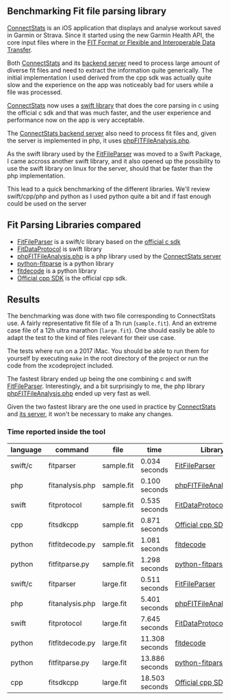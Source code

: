 ## Benchmarking Fit file parsing library

[ConnectStats](https://github.com/roznet/connectstats) is an iOS application that displays and analyse workout saved in Garmin or Strava. Since it started using the new Garmin Health API, the core input files where in the [FIT Format or Flexible and Interoperable Data Transfer](https://developer.garmin.com/fit/overview/).

Both [ConnectStats](https://github.com/roznet/connectstats) and its [backend server](https://github.com/roznet/connectstats_server) need to process large amount of diverse fit files and need to extract the information quite generically. The initial implementation I used derived from the cpp sdk was actually quite slow and the experience on the app was noticeably bad for users while a file was processed.

[ConnectStats](https://github.com/roznet/connectstats) now uses a [swift library](https://github.com/roznet/FitFileParser) that does the core parsing in c using the official c sdk and that was much faster, and the user experience and performance now on the app is very acceptable.

The [ConnectStats backend server](https://github.com/roznet/connectstats_server) also need to process fit files and, given the server is implemented in php, it uses [phpFITFileAnalysis.php](https://github.com/adriangibbons/php-fit-file-analysis). 

As the swift library used by the [FitFileParser](https://github.com/roznet/FitFileParser) was moved to a Swift Package, I came accross another swift library, and it also opened up the possibility to use the swift library on linux for the server, should that be faster than the php implementation. 

This lead to a quick benchmarking of the different libraries. We'll review swift/cpp/php and python as I used python quite a bit and if fast enough could be used on the server

## Fit Parsing Libraries compared

- [FitFileParser](https://github.com/roznet/FitFileParser) is a swift/c library based on the [official c sdk](https://developer.garmin.com/fit/example-projects/c/)
- [FitDataProtocol](https://github.com/FitnessKit/FitDataProtocol) is swift library
- [phpFITFileAnalysis.php](https://github.com/adriangibbons/php-fit-file-analysis) is a php library used by the [ConnectStats server](https://github.com/roznet/connectstats_server)
- [python-fitparse](https://github.com/dtcooper/python-fitparse) is a python library
- [fitdecode](https://github.com/polyvertex/fitdecode) is a python library
- [Official cpp SDK](https://developer.garmin.com/fit/example-projects/cpp/) is the official cpp sdk.

## Results

The benchmarking was done with two file corresponding to ConnectStats use. A fairly representative fit file of a 1h run (`sample.fit`). And an extreme case file of a 12h ultra marathon (`large.fit`). One should easily be able to adapt the test to the kind of files relevant for their use case.

The tests where run on a 2017 iMac. You should be able to run them for yourself by executing `make` in the root directory of the project or run the code from the xcodeproject included.

The fastest library ended up being the one combining c and swift [FitFileParser](https://github.com/roznet/FitFileParser). 
Interestingly, and a bit surprisingly to me, the php library [phpFITFileAnalysis.php](https://github.com/adriangibbons/php-fit-file-analysis) ended up very fast as well. 

Given the two fastest library are the one used in practice by [ConnectStats](https://github.com/roznet/connectstats) and [its server](https://github.com/roznet/connectstats_server), it won't be necessary to make any changes.

### Time reported inside the tool

| language | command         | file       | time           | Library                                                                          |
|----------|-----------------|------------|----------------|----------------------------------------------------------------------------------|
| swift/c  | fitparser       | sample.fit | 0.034 seconds  | [FitFileParser](https://github.com/roznet/FitFileParser)                         |
| php      | fitanalysis.php | sample.fit | 0.100 seconds  | [phpFITFileAnalysis.php](https://github.com/adriangibbons/php-fit-file-analysis) |
| swift    | fitprotocol     | sample.fit | 0.535 seconds  | [FitDataProtocol](https://github.com/FitnessKit/FitDataProtocol)                 |
| cpp      | fitsdkcpp       | sample.fit | 0.871 seconds  | [Official cpp SDK](https://developer.garmin.com/fit/example-projects/cpp/)       |
| python   | fitfitdecode.py | sample.fit | 1.081 seconds  | [fitdecode](https://github.com/polyvertex/fitdecode)                              |
| python   | fitfitparse.py  | sample.fit | 1.298 seconds  | [python-fitparse](https://github.com/dtcooper/python-fitparse)                   |
| swift/c  | fitparser       | large.fit  | 0.511 seconds  | [FitFileParser](https://github.com/roznet/FitFileParser)                         |
| php      | fitanalysis.php | large.fit  | 5.401 seconds  | [phpFITFileAnalysis.php](https://github.com/adriangibbons/php-fit-file-analysis) |
| swift    | fitprotocol     | large.fit  | 7.645 seconds  | [FitDataProtocol](https://github.com/FitnessKit/FitDataProtocol)                 |
| python   | fitfitdecode.py | large.fit  | 11.308 seconds | [fitdecode](https://github.com/polyvertex/fitdecode)                              |
| python   | fitfitparse.py  | large.fit  | 13.886 seconds | [python-fitparse](https://github.com/dtcooper/python-fitparse)                   |
| cpp      | fitsdkcpp       | large.fit  | 18.503 seconds | [Official cpp SDK](https://developer.garmin.com/fit/example-projects/cpp/)       |


